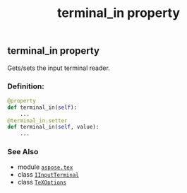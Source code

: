 ﻿---
title: terminal_in property
second_title: Aspose.TeX for Python via .NET API References
description: 
type: docs
weight: 150
url: /python-net/aspose.tex/texoptions/terminal_in/
is_root: false
---

## terminal_in property


Gets/sets the input terminal reader.
### Definition:
```python
@property
def terminal_in(self):
    ...
@terminal_in.setter
def terminal_in(self, value):
    ...
```

### See Also
* module [`aspose.tex`](../../)
* class [`IInputTerminal`](/tex/python-net/aspose.tex.io/iinputterminal)
* class [`TeXOptions`](/tex/python-net/aspose.tex/texoptions)
